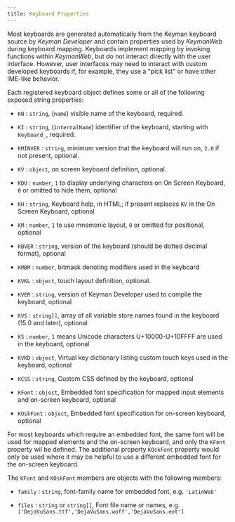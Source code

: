 ```yaml
---
title: Keyboard Properties
---
```


Most keyboards are generated automatically from the Keyman keyboard source by
_Keyman Developer_ and contain properties used by _KeymanWeb_ during keyboard
mapping. Keyboards implement mapping by invoking functions within _KeymanWeb_,
but do not interact directly with the user interface. However, user interfaces
may need to interact with custom developed keyboards if, for example, they use a
"pick list" or have other IME-like behavior.

Each registered keyboard object defines some or all of the following exposed
string properties:

* `KN`
: `string`, (`name`) visible name of the keyboard, required.

* `KI`
: `string`, (`internalName`) identifier of the keyboard, starting with `Keyboard_`, required.

* `KMINVER`
: `string`, minimum version that the keyboard will run on, `2.0` if not present, optional.

* `KV`
: `object`, on screen keyboard definition, optional.

* `KDU`
: `number`, `1` to display underlying characters on On Screen Keyboard, `0` or omitted to hide them, optional

* `KH`
: `string`, Keyboard help, in HTML; if present replaces `KV` in the On Screen Keyboard, optional

* `KM`
: `number`, `1` to use mnemonic layout, `0` or omitted for positional, optional

* `KBVER`
: `string`, version of the keyboard (should be dotted decimal format), optional

* `KMBM`
: `number`, bitmask denoting modifiers used in the keyboard

* `KVKL`
: `object`, touch layout definition, optional.

* `KVER`
: `string`, version of Keyman Developer used to compile the keyboard, optional

* `KVS`
: `string[]`, array of all variable store names found in the keyboard (15.0 and later), optional

* `KS`
: `number`, `1` means Unicode characters U+10000-U+10FFFF are used in the keyboard, optional

* `KVKD`
: `object`, Virtual key dictionary listing custom touch keys used in the keyboard, optional

* `KCSS`
: `string`, Custom CSS defined by the keyboard, optional

* `KFont`
: `object`, Embedded font specification for mapped input elements and on-screen keyboard, optional

* `KOskFont`
: `object`, Embedded font specification for on-screen keyboard, optional

For most keyboards which require an embedded font, the same font will be used
for mapped elements and the on-screen keyboard, and only the `KFont` property
wil be defined. The additional property `KOskFont` property would only be used
where it may be helpful to use a different embedded font for the on-screen
keyboard.

The `KFont` and `KOskFont` members are objects with the following members:

* `family`
: `string`, font-family name for embedded font, e.g. `'LatinWeb'`

* `files`
: `string` or `string[]`, Font file name or names, e.g. `['DejaVuSans.ttf','DejaVuSans.woff','DejaVuSans.eot']`
